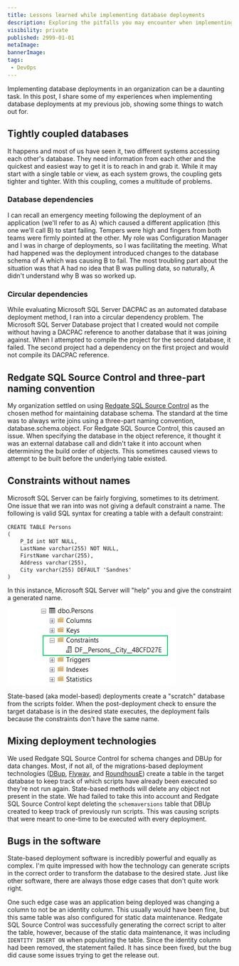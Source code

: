 ```yaml
---
title: Lessons learned while implementing database deployments
description: Exploring the pitfalls you may encounter when implementing database deployments
visibility: private
published: 2999-01-01
metaImage:
bannerImage:
tags:
 - DevOps
---
```


Implementing database deployments in an organization can be a daunting task.  In this post, I share some of my experiences when implementing database deployments at my previous job, showing some things to watch out for.

## Tightly coupled databases
It happens and most of us have seen it, two different systems accessing each other's database.  They need information from each other and the quickest and easiest way to get it is to reach in and grab it.  While it may start with a single table or view, as each system grows, the coupling gets tighter and tighter.  With this coupling, comes a multitude of problems.

### Database dependencies
I can recall an emergency meeting following the deployment of an application (we'll refer to as A) which caused a different application (this one we'll call B) to start failing.  Tempers were high and fingers from both teams were firmly pointed at the other.  My role was Configuration Manager and I was in charge of deployments, so I was facilitating the meeting.  What had happened was the deployment introduced changes to the database schema of A which was causing B to fail.  The most troubling part about the situation was that A had no idea that B was pulling data, so naturally, A didn't understand why B was so worked up.  

### Circular dependencies
While evaluating Microsoft SQL Server DACPAC as an automated database deployment method, I ran into a circular dependency problem.  The Microsoft SQL Server Database project that I created would not compile without having a DACPAC reference to another database that it was joining against.  When I attempted to compile the project for the second database, it failed.  The second project had a dependency on the first project and would not compile its DACPAC reference.  

## Redgate SQL Source Control and three-part naming convention
My organization settled on using [Redgate SQL Source Control](https://www.red-gate.com/products/sql-development/sql-source-control/) as the chosen method for maintaining database schema.  The standard at the time was to always write joins using a three-part naming convention, database.schema.object.  For Redgate SQL Source Control, this caused an issue.  When specifying the database in the object reference, it thought it was an external database call and didn't take it into account when determining the build order of objects.  This sometimes caused views to attempt to be built before the underlying table existed.  

## Constraints without names
Microsoft SQL Server can be fairly forgiving, sometimes to its detriment.  One issue that we ran into was not giving a default constraint a name.  The following is valid SQL syntax for creating a table with a default constraint:

```
CREATE TABLE Persons
(
    P_Id int NOT NULL,
    LastName varchar(255) NOT NULL,
    FirstName varchar(255),
    Address varchar(255),
    City varchar(255) DEFAULT 'Sandnes'
)
```

In this instance, Microsoft SQL Server will "help" you and give the constraint a generated name.

![](ssms-constraint-name.png)

State-based (aka model-based) deployments create a "scratch" database from the scripts folder.  When the post-deployment check to ensure the target database is in the desired state executes, the deployment fails because the constraints don't have the same name.

## Mixing deployment technologies
We used Redgate SQL Source Control for schema changes and DBUp for data changes.  Most, if not all,  of the migrations-based deployment technologies ([DBup](https://dbup.readthedocs.io/en/latest/), [Flyway](https://flywaydb.org), and [RoundhousE](https://github.com/chucknorris/roundhouse)) create a table in the target database to keep track of which scripts have already been executed so they're not run again.  State-based methods will delete any object not present in the state.  We had failed to take this into account and Redgate SQL Source Control kept deleting the `schemaversions` table that DBUp created to keep track of previously run scripts.  This was causing scripts that were meant to one-time to be executed with every deployment.

## Bugs in the software
State-based deployment software is incredibly powerful and equally as complex.  I'm quite impressed with how the technology can generate scripts in the correct order to transform the database to the desired state.  Just like other software, there are always those edge cases that don't quite work right.

One such edge case was an application being deployed was changing a column to not be an identity column.  This usually would have been fine, but this same table was also configured for static data maintenance.  Redgate SQL Source Control was successfully generating the correct script to alter the table, however, because of the static data maintenance, it was including `IDENTITY INSERT ON` when populating the table.  Since the identity column had been removed, the statement failed.  It has since been fixed, but the bug did cause some issues trying to get the release out.